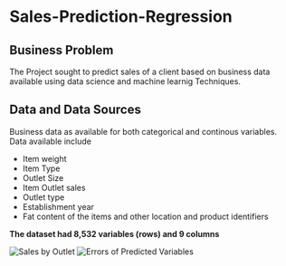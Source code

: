 # Sales-Prediction-Regression
## Business Problem
The Project sought to predict sales of a client based on business data available using data science and  machine learnig  Techniques.

## Data and Data Sources
Business data as available for both categorical and continous variables. Data available include 
* Item weight
* Item Type
* Outlet Size
* Item Outlet sales 
* Outlet type
* Establishment year
* Fat content of the items  and other location and product identifiers 

**The dataset had 8,532 variables (rows) and 9 columns**

![Sales by Outlet](https://user-images.githubusercontent.com/99395688/226849271-e274dc01-e405-4a1c-8059-c5266fde8d31.png)
![Errors of Predicted Variables](https://user-images.githubusercontent.com/99395688/226849309-7a23902c-f329-429d-ab2e-39cdfd4e436f.png)
